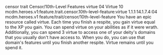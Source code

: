 <ability>
  <metadata>
    <class>censor</class>
    <feature_type>trait</feature_type>
    <file_dpath>Censor/10th-Level Features</file_dpath>
    <item_id>virtue</item_id>
    <item_index>04</item_index>
    <item_name>Virtue</item_name>
    <level>10</level>
    <scc>mcdm.heroes.v1:feature.trait.censor.10th-level-feature:virtue</scc>
    <scdc>1.1.1:14.1.7.4:04</scdc>
    <source>mcdm.heroes.v1</source>
    <type>feature/trait/censor/10th-level-feature</type>
  </metadata>
  <effects>
    <effect type="mundane">You have an epic resource called virtue. Each time you finish a respite, you gain virtue equal to the XP you gain. You can spend virtue on your abilities as if it were wrath.
Additionally, you can spend 3 virtue to access one of your deity&apos;s domains that you usually don&apos;t have access to. When you do, you can use that domain&apos;s features until you finish another respite.
Virtue remains until you spend it.</effect>
  </effects>
</ability>
